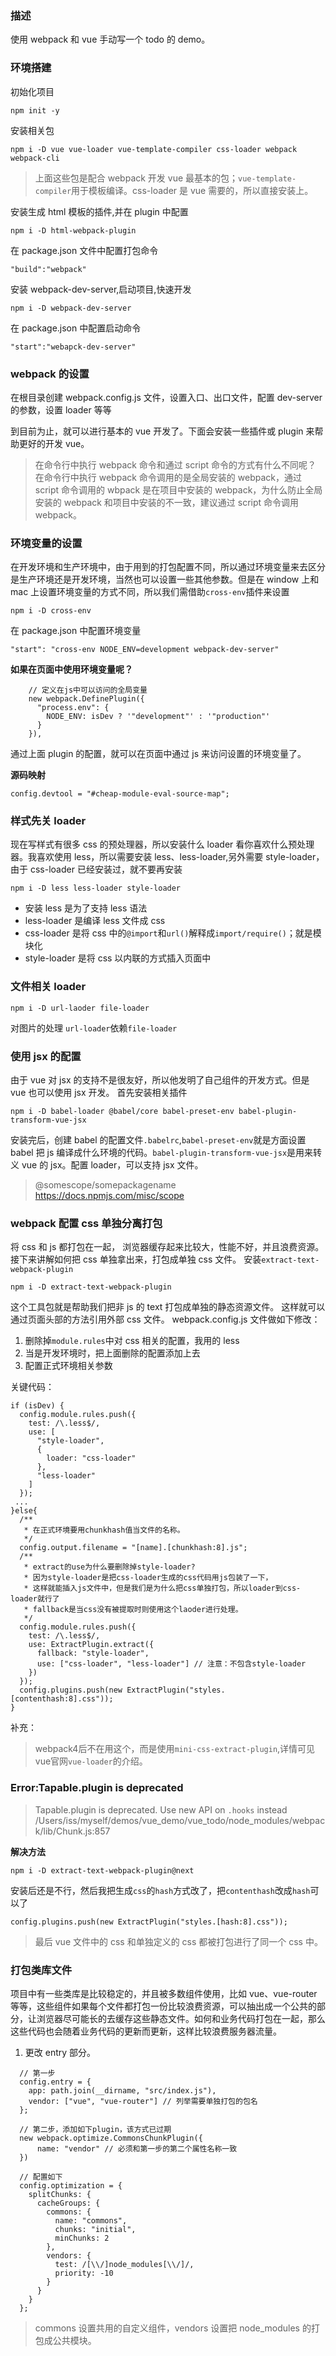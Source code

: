 ### 描述

使用 webpack 和 vue 手动写一个 todo 的 demo。

### 环境搭建

初始化项目

```
npm init -y
```

安装相关包

```
npm i -D vue vue-loader vue-template-compiler css-loader webpack webpack-cli
```

> 上面这些包是配合 webpack 开发 vue 最基本的包；`vue-template-compiler`用于模板编译。css-loader 是 vue 需要的，所以直接安装上。

安装生成 html 模板的插件,并在 plugin 中配置

```
npm i -D html-webpack-plugin
```

在 package.json 文件中配置打包命令

```
"build":"webpack"
```

安装 webpack-dev-server,启动项目,快速开发

```
npm i -D webpack-dev-server
```

在 package.json 中配置启动命令

```
"start":"webapck-dev-server"
```

### webpack 的设置

在根目录创建 webpack.config.js 文件，设置入口、出口文件，配置 dev-server 的参数，设置 loader 等等

到目前为止，就可以进行基本的 vue 开发了。下面会安装一些插件或 plugin 来帮助更好的开发 vue。

> 在命令行中执行 webpack 命令和通过 script 命令的方式有什么不同呢？
> 在命令行中执行 webpack 命令调用的是全局安装的 webpack，通过 script 命令调用的 wbpack 是在项目中安装的 webpack，为什么防止全局安装的 webpack 和项目中安装的不一致，建议通过 script 命令调用 webpack。

### 环境变量的设置

在开发环境和生产环境中，由于用到的打包配置不同，所以通过环境变量来去区分是生产环境还是开发环境，当然也可以设置一些其他参数。但是在 window 上和 mac 上设置环境变量的方式不同，所以我们需借助`cross-env`插件来设置

```
npm i -D cross-env
```

在 package.json 中配置环境变量

```
"start": "cross-env NODE_ENV=development webpack-dev-server"
```

**如果在页面中使用环境变量呢？**

```
    // 定义在js中可以访问的全局变量
    new webpack.DefinePlugin({
      "process.env": {
        NODE_ENV: isDev ? '"development"' : '"production"'
      }
    }),
```

通过上面 plugin 的配置，就可以在页面中通过 js 来访问设置的环境变量了。

**源码映射**

```
config.devtool = "#cheap-module-eval-source-map";
```

### 样式先关 loader

现在写样式有很多 css 的预处理器，所以安装什么 loader 看你喜欢什么预处理器。我喜欢使用 less，所以需要安装 less、less-loader,另外需要 style-loader，由于 css-loader 已经安装过，就不要再安装

```
npm i -D less less-loader style-loader
```

- 安装 less 是为了支持 less 语法
- less-loader 是编译 less 文件成 css
- css-loader 是将 css 中的`@import`和`url()`解释成`import/require()`；就是模块化
- style-loader 是将 css 以内联的方式插入页面中

### 文件相关 loader

```
npm i -D url-laoder file-loader
```

对图片的处理
`url-loader`依赖`file-loader`

### 使用 jsx 的配置

由于 vue 对 jsx 的支持不是很友好，所以他发明了自己组件的开发方式。但是 vue 也可以使用 jsx 开发。
首先安装相关插件

```
npm i -D babel-loader @babel/core babel-preset-env babel-plugin-transform-vue-jsx
```

安装完后，创建 babel 的配置文件`.babelrc`,`babel-preset-env`就是方面设置 babel 把 js 编译成什么环境的代码。`babel-plugin-transform-vue-jsx`是用来转义 vue 的 jsx。配置 loader，可以支持 jsx 文件。

> @somescope/somepackagename
> https://docs.npmjs.com/misc/scope

### webpack 配置 css 单独分离打包

将 css 和 js 都打包在一起， 浏览器缓存起来比较大，性能不好，并且浪费资源。
接下来讲解如何把 css 单独拿出来，打包成单独 css 文件。
安装`extract-text-webpack-plugin`

```
npm i -D extract-text-webpack-plugin
```

这个工具包就是帮助我们把非 js 的 text 打包成单独的静态资源文件。 这样就可以通过页面头部的方法引用外部 css 文件。
webpack.config.js 文件做如下修改：

1. 删除掉`module.rules`中对 css 相关的配置，我用的 less
2. 当是开发环境时，把上面删除的配置添加上去
3. 配置正式环境相关参数

关键代码：

```
if (isDev) {
  config.module.rules.push({
    test: /\.less$/,
    use: [
      "style-loader",
      {
        loader: "css-loader"
      },
      "less-loader"
    ]
  });
 ...
}else{
  /**
   * 在正式环境要用chunkhash值当文件的名称。
   */
  config.output.filename = "[name].[chunkhash:8].js";
  /**
   * extract的use为什么要删除掉style-loader?
   * 因为style-loader是把css-loader生成的css代码用js包装了一下，
   * 这样就能插入js文件中，但是我们是为什么把css单独打包，所以loader到css-loader就行了
   * fallback是当css没有被提取时则使用这个laoder进行处理。
   */
  config.module.rules.push({
    test: /\.less$/,
    use: ExtractPlugin.extract({
      fallback: "style-loader",
      use: ["css-loader", "less-loader"] // 注意：不包含style-loader
    })
  });
  config.plugins.push(new ExtractPlugin("styles.[contenthash:8].css"));
}
```

补充：
>webpack4后不在用这个，而是使用`mini-css-extract-plugin`,详情可见vue官网`vue-loader`的介绍。

### Error:Tapable.plugin is deprecated

> Tapable.plugin is deprecated. Use new API on `.hooks` instead
> /Users/iss/myself/demos/vue_demo/vue_todo/node_modules/webpack/lib/Chunk.js:857

**解决方法**

```
npm i -D extract-text-webpack-plugin@next
```

安装后还是不行，然后我把生成`css`的`hash`方式改了，把`contenthash`改成`hash`可以了

```
config.plugins.push(new ExtractPlugin("styles.[hash:8].css"));
```

> 最后 vue 文件中的 css 和单独定义的 css 都被打包进行了同一个 css 中。

### 打包类库文件

项目中有一些类库是比较稳定的，并且被多数组件使用，比如 vue、vue-router 等等，这些组件如果每个文件都打包一份比较浪费资源，可以抽出成一个公共的部分，让浏览器尽可能长的去缓存这些静态文件。如何和业务代码打包在一起，那么这些代码也会随着业务代码的更新而更新，这样比较浪费服务器流量。

1. 更改 entry 部分。

```
  // 第一步
  config.entry = {
    app: path.join(__dirname, "src/index.js"),
    vendor: ["vue", "vue-router"] // 列举需要单独打包的包名
  };

  // 第二步，添加如下plugin，该方式已过期
  new webpack.optimize.CommonsChunkPlugin({
      name: "vendor" // 必须和第一步的第二个属性名称一致
  })

  // 配置如下
  config.optimization = {
    splitChunks: {
      cacheGroups: {
        commons: {
          name: "commons",
          chunks: "initial",
          minChunks: 2
        },
        vendors: {
          test: /[\\/]node_modules[\\/]/,
          priority: -10
        }
      }
    }
  };
```

> commons 设置共用的自定义组件，vendors 设置把 node_modules 的打包成公共模块。
